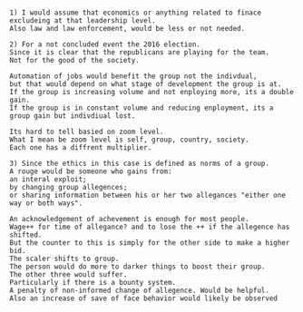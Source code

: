 ###

	1) I would assume that economics or anything related to finace excludeing at that leadership level. 
	Also law and law enforcement, would be less or not needed.
	
	2) For a not concluded event the 2016 election. 
	Since it is clear that the republicans are playing for the team. 
	Not for the good of the society.
	
	Automation of jobs would benefit the group not the indivdual,
	but that would depend on what stage of development the group is at.
	If the group is increasing volume and not enploying more, its a double gain.
	If the group is in constant volume and reducing enployment, its a group gain but indivdiual lost. 
	
	Its hard to tell basied on zoom level.
	What I mean be zoom level is self, group, country, society.
	Each one has a diffrent multiplier. 
			
	3) Since the ethics in this case is defined as norms of a group. 
	A rouge would be someone who gains from: 
	an interal exploit; 
	by changing group allegences;
	or sharing information between his or her two allegances "either one way or both ways".
	
	An acknowledgement of achevement is enough for most people. 
	Wage++ for time of allegance? and to lose the ++ if the allegence has shifted.
	But the counter to this is simply for the other side to make a higher bid.
	The scaler shifts to group. 
	The person would do more to darker things to boost their group.
	The other three would suffer. 
	Particularly if there is a bounty system.
	A penalty of non-informed change of allegence. Would be helpful.
	Also an increase of save of face behavior would likely be observed
	